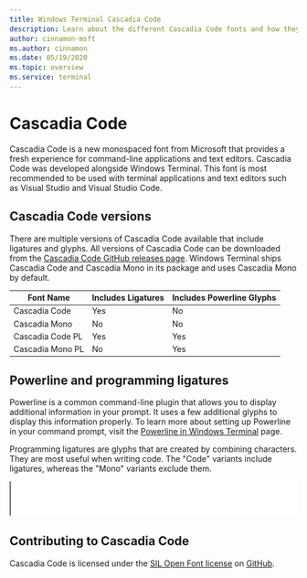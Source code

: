 ```yaml
---
title: Windows Terminal Cascadia Code
description: Learn about the different Cascadia Code fonts and how they work with Windows Terminal.
author: cinnamon-msft
ms.author: cinnamon
ms.date: 05/19/2020
ms.topic: overview
ms.service: terminal
---
```


# Cascadia Code

Cascadia Code is a new monospaced font from Microsoft that provides a fresh experience for command-line applications and text editors. Cascadia Code was developed alongside Windows Terminal. This font is most recommended to be used with terminal applications and text editors such as Visual Studio and Visual Studio Code.

## Cascadia Code versions

There are multiple versions of Cascadia Code available that include ligatures and glyphs. All versions of Cascadia Code can be downloaded from the [Cascadia Code GitHub releases page](https://github.com/microsoft/cascadia-code/releases). Windows Terminal ships Cascadia Code and Cascadia Mono in its package and uses Cascadia Mono by default.

| Font Name | Includes Ligatures | Includes Powerline Glyphs |
| --------- | ------------------ | ------------------------- |
| Cascadia Code | Yes | No |
| Cascadia Mono | No  | No |
| Cascadia Code PL | Yes | Yes |
| Cascadia Mono PL | No | Yes |

## Powerline and programming ligatures

Powerline is a common command-line plugin that allows you to display additional information in your prompt. It uses a few additional glyphs to display this information properly. To learn more about setting up Powerline in your command prompt, visit the [Powerline in Windows Terminal](./tutorials/powerline-setup.md) page.

Programming ligatures are glyphs that are created by combining characters. They are most useful when writing code. The "Code" variants include ligatures, whereas the "Mono" variants exclude them.

![Cascadia Code programming ligatures](./images/programming-ligatures.gif)

## Contributing to Cascadia Code

Cascadia Code is licensed under the [SIL Open Font license](https://scripts.sil.org/cms/scripts/page.php?site_id=nrsi&id=OFL) on [GitHub](https://github.com/microsoft/cascadia-code).
